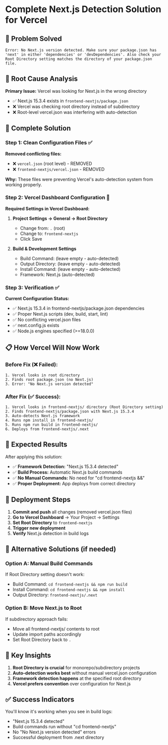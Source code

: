 # Complete Next.js Detection Solution for Vercel

## 🎯 Problem Solved
```
Error: No Next.js version detected. Make sure your package.json has 'next' in either 'dependencies' or 'devDependencies'. Also check your Root Directory setting matches the directory of your package.json file.
```

## 🔧 Root Cause Analysis

**Primary Issue:** Vercel was looking for Next.js in the wrong directory
- ✅ Next.js 15.3.4 exists in `frontend-nextjs/package.json`
- ❌ Vercel was checking root directory instead of subdirectory
- ❌ Root-level vercel.json was interfering with auto-detection

## 🚀 Complete Solution

### Step 1: Clean Configuration Files ✅
**Removed conflicting files:**
- ❌ `vercel.json` (root level) - REMOVED
- ❌ `frontend-nextjs/vercel.json` - REMOVED

**Why:** These files were preventing Vercel's auto-detection system from working properly.

### Step 2: Vercel Dashboard Configuration 🎯
**Required Settings in Vercel Dashboard:**

1. **Project Settings → General → Root Directory**
   - Change from: `.` (root)
   - Change to: `frontend-nextjs`
   - Click Save

2. **Build & Development Settings**
   - Build Command: (leave empty - auto-detected)
   - Output Directory: (leave empty - auto-detected)  
   - Install Command: (leave empty - auto-detected)
   - Framework: Next.js (auto-detected)

### Step 3: Verification ✅
**Current Configuration Status:**
- ✅ Next.js 15.3.4 in frontend-nextjs/package.json dependencies
- ✅ Proper Next.js scripts (dev, build, start, lint)
- ✅ No conflicting vercel.json files
- ✅ next.config.js exists
- ✅ Node.js engines specified (>=18.0.0)

## 📋 How Vercel Will Now Work

### Before Fix (❌ Failed):
```
1. Vercel looks in root directory
2. Finds root package.json (no Next.js)
3. Error: "No Next.js version detected"
```

### After Fix (✅ Success):
```
1. Vercel looks in frontend-nextjs/ directory (Root Directory setting)
2. Finds frontend-nextjs/package.json with Next.js 15.3.4
3. Auto-detects Next.js framework
4. Runs npm install in frontend-nextjs/
5. Runs npm run build in frontend-nextjs/
6. Deploys from frontend-nextjs/.next
```

## 🎉 Expected Results

After applying this solution:
- ✅ **Framework Detection:** "Next.js 15.3.4 detected"
- ✅ **Build Process:** Automatic Next.js build commands
- ✅ **No Manual Commands:** No need for "cd frontend-nextjs &&"
- ✅ **Proper Deployment:** App deploys from correct directory

## 🔄 Deployment Steps

1. **Commit and push** all changes (removed vercel.json files)
2. **Go to Vercel Dashboard** → Your Project → Settings
3. **Set Root Directory** to `frontend-nextjs`
4. **Trigger new deployment**
5. **Verify** Next.js detection in build logs

## 📝 Alternative Solutions (if needed)

### Option A: Manual Build Commands
If Root Directory setting doesn't work:
- Build Command: `cd frontend-nextjs && npm run build`
- Install Command: `cd frontend-nextjs && npm install`
- Output Directory: `frontend-nextjs/.next`

### Option B: Move Next.js to Root
If subdirectory approach fails:
- Move all frontend-nextjs/ contents to root
- Update import paths accordingly
- Set Root Directory back to `.`

## 🎯 Key Insights

1. **Root Directory is crucial** for monorepo/subdirectory projects
2. **Auto-detection works best** without manual vercel.json configuration
3. **Framework detection happens** at the specified root directory
4. **Vercel prefers convention** over configuration for Next.js

## ✅ Success Indicators

You'll know it's working when you see in build logs:
- "Next.js 15.3.4 detected"
- Build commands run without "cd frontend-nextjs"
- No "No Next.js version detected" errors
- Successful deployment from .next directory
